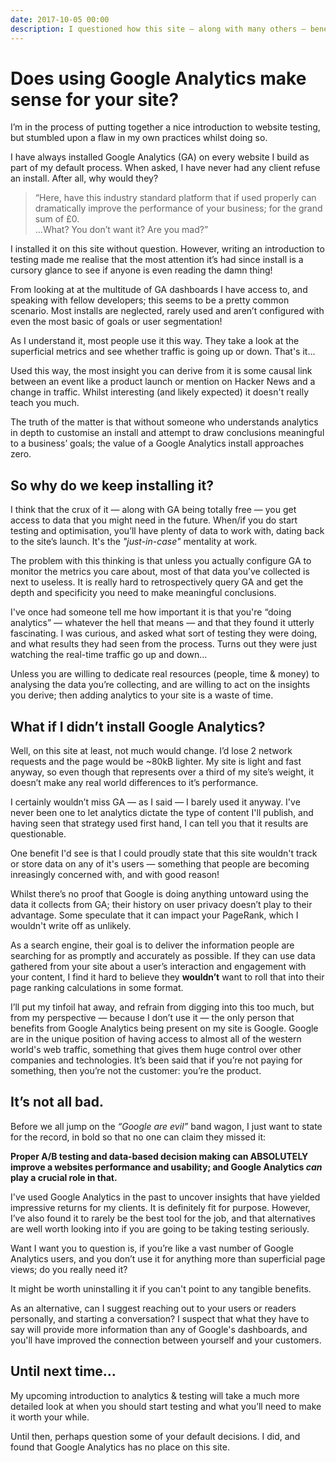 ```yaml
---
date: 2017-10-05 00:00
description: I questioned how this site — along with many others — benefits from having Google Analytics installed to track user behaviour.
---
```


# Does using Google Analytics make sense for your site?

I’m in the process of putting together a nice introduction to website testing, but stumbled upon a flaw in my own practices whilst doing so.

I have always installed Google Analytics (GA) on every website I build as part of my default process. When asked, I have never had any client refuse an install. After all, why would they?

> “Here, have this industry standard platform that if used properly can dramatically improve the performance of your business; for the grand sum of £0.  
> …What? You don’t want it? Are you mad?”  

I installed it on this site without question. However, writing an introduction to testing made me realise that the most attention it’s had since install is a cursory glance to see if anyone is even reading the damn thing!

From looking at at the multitude of GA dashboards I have access to, and speaking with fellow developers; this seems to be a pretty common scenario. Most installs are neglected, rarely used and aren’t configured with even the most basic of goals or user segmentation!

As I understand it, most people use it this way. They take a look at the superficial metrics and see whether traffic is going up or down. That's it...

Used this way, the most insight you can derive from it is some causal link between an event like a product launch or mention on Hacker News and a change in traffic. Whilst interesting (and likely expected) it doesn't really teach you much.

The truth of the matter is that without someone who understands analytics in depth to customise an install and attempt to draw conclusions meaningful to a business’ goals; the value of a Google Analytics install approaches zero.

## So why do we keep installing it?
I think that the crux of it — along with GA being totally free — you get access to data that you might need in the future. When/if you do start testing and optimisation, you’ll have plenty of data to work with, dating back to the site’s launch. It's the *"just-in-case"* mentality at work.

The problem with this thinking is that unless you actually configure GA to monitor the metrics you care about, most of that data you’ve collected is next to useless. It is really hard to retrospectively query GA and get the depth and specificity you need to make meaningful conclusions.

I've once had someone tell me how important it is that you're “doing analytics” — whatever the hell that means — and that they found it utterly fascinating. I was curious, and asked what sort of testing they were doing, and what results they had seen from the process. Turns out they were just watching the real-time traffic go up and down…

Unless you are willing to dedicate real resources (people, time & money) to analysing the data you’re collecting, and are willing to act on the insights you derive; then adding analytics to your site is a waste of time.

## What if I didn’t install Google Analytics?
Well, on this site at least, not much would change. I’d lose 2 network requests and the page would be ~80kB lighter. My site is light and fast anyway, so even though that represents over a third of my site’s weight, it doesn’t make any real world differences to it’s performance.

I certainly wouldn’t miss GA — as I said — I barely used it anyway. I've never been one to let analytics dictate the type of content I'll publish, and having seen that strategy used first hand, I can tell you that it results are questionable.

One benefit I'd see is that I could proudly state that this site wouldn't track or store data on any of it's users — something that people are becoming inreasingly concerned with, and with good reason!

Whilst there’s no proof that Google is doing anything untoward using the data it collects from GA; their history on user privacy doesn’t play to their advantage. Some speculate that it can impact your PageRank, which I wouldn't write off as unlikely.

As a search engine, their goal is to deliver the information people are searching for as promptly and accurately as possible. If they can use data gathered from your site about a user’s interaction and engagement with your content, I find it hard to believe they **wouldn’t** want to roll that into their page ranking calculations in some format.

I’ll put my tinfoil hat away, and refrain from digging into this too much, but from my perspective — because I don’t use it — the only person that benefits from Google Analytics being present on my site is Google. Google are in the unique position of having access to almost all of the western world's web traffic, something that gives them huge control over other companies and technologies. It’s been said that if you’re not paying for something, then you’re not the customer: you’re the product.

## It’s not all bad.
Before we all jump on the _“Google are evil”_ band wagon, I just want to state for the record, in bold so that no one can claim they missed it:

**Proper A/B testing and data-based decision making can ABSOLUTELY improve a websites performance and usability; and Google Analytics _can_ play a crucial role in that.**

I've used Google Analytics in the past to uncover insights that have yielded impressive returns for my clients. It is definitely fit for purpose. However, I’ve also found it to rarely be the best tool for the job, and that alternatives are well worth looking into if you are going to be taking testing seriously.

Want I want you to question is, if you’re like a vast number of Google Analytics users, and you don’t use it for anything more than superficial page views; do you really need it?

It might be worth uninstalling it if you can't point to any tangible benefits.

As an alternative, can I suggest reaching out to your users or readers personally, and starting a conversation? I suspect that what they have to say will provide more information than any of Google's dashboards, and you'll have improved the connection between yourself and your customers.

## Until next time…
My upcoming introduction to analytics & testing will take a much more detailed look at when you should start testing and what you’ll need to make it worth your while.

Until then, perhaps question some of your default decisions. I did, and found that Google Analytics has no place on this site.
